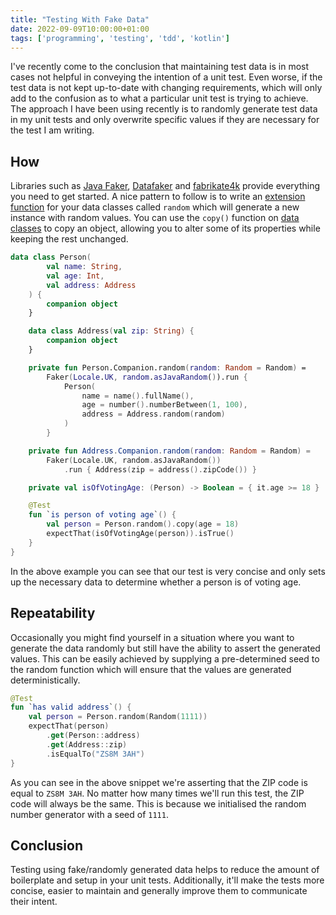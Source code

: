 ```yaml
---
title: "Testing With Fake Data"
date: 2022-09-09T10:00:00+01:00
tags: ['programming', 'testing', 'tdd', 'kotlin']
---
```


I've recently come to the conclusion that maintaining test data is in most cases not helpful in conveying the intention of a unit test.
Even worse, if the test data is not kept up-to-date with changing requirements, which will only add to the confusion as to what a particular unit test is trying to achieve.
The approach I have been using recently is to randomly generate test data in my unit tests and only overwrite specific values if they are necessary for the test I am writing.

## How

Libraries such as [Java Faker][1], [Datafaker][2] and [fabrikate4k][3] provide everything you need to get started.
A nice pattern to follow is to write an [extension function][4] for your data classes called `random` which will generate a new instance with random values.
You can use the `copy()` function on [data classes][5] to copy an object, allowing you to alter some of its properties while keeping the rest unchanged.

```kotlin
data class Person(
        val name: String,
        val age: Int,
        val address: Address
    ) {
        companion object
    }

    data class Address(val zip: String) {
        companion object
    }

    private fun Person.Companion.random(random: Random = Random) =
        Faker(Locale.UK, random.asJavaRandom()).run {
            Person(
                name = name().fullName(),
                age = number().numberBetween(1, 100),
                address = Address.random(random)
            )
        }

    private fun Address.Companion.random(random: Random = Random) =
        Faker(Locale.UK, random.asJavaRandom())
            .run { Address(zip = address().zipCode()) }

    private val isOfVotingAge: (Person) -> Boolean = { it.age >= 18 }

    @Test
    fun `is person of voting age`() {
        val person = Person.random().copy(age = 18)
        expectThat(isOfVotingAge(person)).isTrue()
    }
}
```

In the above example you can see that our test is very concise and only sets up the necessary data to determine whether a person is of voting age.

## Repeatability

Occasionally you might find yourself in a situation where you want to generate the data randomly but still have the ability to assert the generated values.
This can be easily achieved by supplying a pre-determined seed to the random function which will ensure that the values are generated deterministically.

```kotlin
@Test
fun `has valid address`() {
    val person = Person.random(Random(1111))
    expectThat(person)
        .get(Person::address)
        .get(Address::zip)
        .isEqualTo("ZS8M 3AH")
}
```

As you can see in the above snippet we're asserting that the ZIP code is equal to `ZS8M 3AH`.
No matter how many times we'll run this test, the ZIP code will always be the same.
This is because we initialised the random number generator with a seed of `1111`.

## Conclusion

Testing using fake/randomly generated data helps to reduce the amount of boilerplate and setup in your unit tests.
Additionally, it'll make the tests more concise, easier to maintain and generally improve them to communicate their intent.

[1]: https://github.com/DiUS/java-faker
[2]: https://www.datafaker.net/
[3]: https://github.com/fork-handles/forkhandles/tree/trunk/fabrikate4k
[4]: https://kotlinlang.org/docs/extensions.html
[5]: https://kotlinlang.org/docs/data-classes.html
